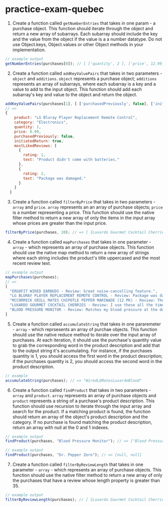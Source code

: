 # practice-exam-quebec

1. Create a function called `getNumberEntries` that takes in one param - a purchase object. This function should
iterate through the object and return a new array of subarrays. Each subarray should include the key and the value
from the object if the value is a a number datatype. Do not use Object.keys, Object.values or other Object methods
in your implementation.
```javascript
// example output
getNumberEntries(purchases[0]); // [ ['quantity', 2 ], ['price', 12.99] ]
```

2. Create a function called `addKeyValuePairs` that takes in two parameters - `object` and `additions`. `object` 
represents a purchase object; `additions` represents an array of subarrays, where each subarray is a key and a value
to add to the input object. This function should add each subarray's key and value to the object and return the object.
```javascript
addKeyValuePairs(purchases[1], [ ['purchasedPreviously', false], ['initiatedReturn', true] ]);
// =>
{
    product: "LG Bluray Player Replacement Remote Control",
    category: "Electronics",
    quantity: 1,
    price: 6.99,
    purchasedPreviously: false,
    initiatedReturn: true,
    mostLikedReviews: [
      {
        rating: 1,
        text: "Product didn't come with batteries."
      },
      {
        rating: 2,
        text: "Package was damaged."
      }
    ]
  }
```

3. Create a function called `filterByPrice` that takes in two parameters - `array` and `price`. `array` represents
an an array of purchase objects; `price` is a number representing a price. This function should use the native filter
method to return a new array of only the items in the input array whose prices are greater than the input price.
```javascript
filterByPrice(purchases, 20); // => [ {Luxardo Gourmet Cocktail Cherries}, {Blood Pressure Monitor} ]
```

4. Create a function called `mapPurchases` that takes in one parameter - `array` - which represents an array of 
purchase objects. This function should use the native map method to return a new array of strings where each string
includes the product's title uppercased and the most recent review text.
```javascript
// example output
mapPurchases(purchases);
// =>
[
  "ERGOFIT WIRED EARBUDS - Review: Great noise-cancelling feature.",
  "LG BLURAY PLAYER REPLACEMENT REMOTE CONTROL - Review: Package was damaged.",
  "MCCORMICK GRILL MATES CHIPOTLE PEPPER MARINADE (12 PK) - Review: The marinade packets were damaged.",
  "LUXARDO GOURMET COCKTAIL CHERRIES - Review: I use these all the time for parties.",
  "BLOOD PRESSURE MONITOR - Review: Matches my blood pressure at the doctor's office."
]
```

5. Create a function called `accumulateString` that takes in one pararemeter - `array` - which reprsesents an array
of purchae objects. This function should use the native reduce method to iterate over the input array of purchases.
At each iteration, it should use the purchase's quantity value to grab the corresponding word in the product description
and add that to the output string it's accumulating. For instance, if the purchases quantity is 1, you should access the 
first word in the product description; if the purchases quantity is 2, you should access the second word in the product
description.
```javascript
// example
accumulateString(purchases); // => "WiredLGMatesLuxardoBlood"
```

6. Create a function called `findProduct` that takes in two parameters - `array` and `product`. `array` represents an
array of purchase objects and `product` represents a string of a purchase's product description. This function should
use recursion to iterate through the input array and search for the product. If a matching product is found, the function
should return an array of the object's product description and the category. If no purchase is found matching the product
description, return an array with null at the 0 and 1 indexes.
```javascript
// example output
findProduct(purchases, "Blood Pressure Monitor"); // => ["Blood Pressure Monitor", "Medical Supplies and Equipment"];

// example output
findProduct(purchases, "Dr. Pepper Zero"); // => [null, null]
```

7. Create a function called `filterByReviewLength` that takes in one parameter - `array` - which represents an array of
purchase objects. This function should use the native filter method to return a new array of only the purchases that have
a review whose length property is greater than 35.
```javascript
// example output
filterByReviewLength(purchases); // [ {Luxardo Gourmet Cocktail Cherries}, {Blood Pressure Monitor } ]
```